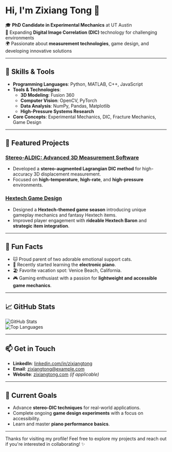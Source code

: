 # Hi, I'm Zixiang Tong 👋

🎓 **PhD Candidate in Experimental Mechanics** at UT Austin  
🧪 Expanding **Digital Image Correlation (DIC)** technology for challenging environments  
🌍 Passionate about **measurement technologies**, game design, and developing innovative solutions  

---

## 🔧 Skills & Tools

- **Programming Languages**: Python, MATLAB, C++, JavaScript  
- **Tools & Technologies**:  
  - **3D Modeling**: Fusion 360  
  - **Computer Vision**: OpenCV, PyTorch  
  - **Data Analysis**: NumPy, Pandas, Matplotlib  
  - **High-Pressure Systems Research**  
- **Core Concepts**: Experimental Mechanics, DIC, Fracture Mechanics, Game Design

---

## 🚀 Featured Projects

### [Stereo-ALDIC: Advanced 3D Measurement Software](https://github.com/zixiangtong/stereo-aldic)
- Developed a **stereo-augmented Lagrangian DIC method** for high-accuracy 3D displacement measurement.  
- Focused on **high-temperature**, **high-rate**, and **high-pressure** environments.

### [Hextech Game Design](https://github.com/zixiangtong/hextech)
- Designed a **Hextech-themed game season** introducing unique gameplay mechanics and fantasy Hextech items.  
- Improved player engagement with **rideable Hextech Baron** and **strategic item integration**.

---

## 🎨 Fun Facts

- 🐱 Proud parent of two adorable emotional support cats.  
- 🎹 Recently started learning the **electronic piano**.  
- 🏖 Favorite vacation spot: Venice Beach, California.  
- 🎮 Gaming enthusiast with a passion for **lightweight and accessible game mechanics**.

---

## 📈 GitHub Stats

![GitHub Stats](https://github-readme-stats.vercel.app/api?username=zixiangtong&show_icons=true&theme=radical)  
![Top Languages](https://github-readme-stats.vercel.app/api/top-langs/?username=zixiangtong&layout=compact&theme=radical)

---

## 📫 Get in Touch

- **LinkedIn**: [linkedin.com/in/zixiangtong](https://www.linkedin.com/in/zixiangtong/)  
- **Email**: zixiangtong@example.com  
- **Website**: [zixiangtong.com](https://zixiangtong.com) *(if applicable)*

---

## 🌱 Current Goals

- Advance **stereo-DIC techniques** for real-world applications.  
- Complete ongoing **game design experiments** with a focus on accessibility.  
- Learn and master **piano performance basics**.

---

Thanks for visiting my profile! Feel free to explore my projects and reach out if you're interested in collaborating! ✨
